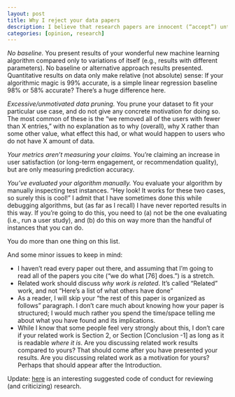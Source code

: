 ```yaml
---
layout: post
title: Why I reject your data papers
description: I believe that research papers are innocent (“accept”) until proven guilty (“reject”). Here are some crimes that move your data mining paper into the guilty camp quite quickly, and make me feel sad! 
categories: [opinion, research]
---
```


*No baseline.* You present results of your wonderful new machine learning algorithm compared only to variations of itself (e.g., results with different parameters). No baseline or alternative approach results presented. Quantitative results on data only make relative (not absolute) sense: If your algorithmic magic is 99% accurate, is a simple linear regression baseline 98% or 58% accurate? There’s a huge difference here.

*Excessive/unmotivated data pruning.* You prune your dataset to fit your particular use case, and do not give any concrete motivation for doing so. The most common of these is the “we removed all of the users with fewer than X entries,” with no explanation as to why (overall), why X rather than some other value, what effect this had, or what would happen to users who do not have X amount of data.

*Your metrics aren’t measuring your claims.* You’re claiming an increase in user satisfaction (or long-term engagement, or recommendation quality), but are only measuring prediction accuracy.

*You’ve evaluated your algorithm manually.* You evaluate your algorithm by manually inspecting test instances. “Hey look! It works for these two cases, so surely this is cool!” I admit that I have sometimes done this while debugging algorithms, but (as far as I recall) I have never reported results in this way. If you’re going to do this, you need to (a) not be the one evaluating (i.e., run a user study), and (b) do this on way more than the handful of instances that you can do. 

You do more than one thing on this list.

And some minor issues to keep in mind:
* I haven’t read every paper out there, and assuming that I’m going to read all of the papers you cite (“we do what [76] does.”) is a stretch.
* Related work should discuss _why work is related_. It’s called “Related” work, and not “Here’s a list of what others have done”
* As a reader, I will skip your “the rest of this paper is organized as follows” paragraph. I don’t care much about knowing how your paper is structured; I would much rather you spend the time/space telling me about what you have found and its implications.
* While I know that some people feel very strongly about this, I don’t care if your related work is Section 2, or Section [Conclusion -1] as long as it is readable _where it is_. Are you discussing related work results compared to yours? That should come after you have presented your results. Are you discussing related work as a motivation for yours? Perhaps that should appear after the Introduction.

Update: [here](https://www.brainpickings.org/2014/03/28/daniel-dennett-rapoport-rules-criticism/) is an interesting suggested code of conduct for reviewing (and criticizing) research.
